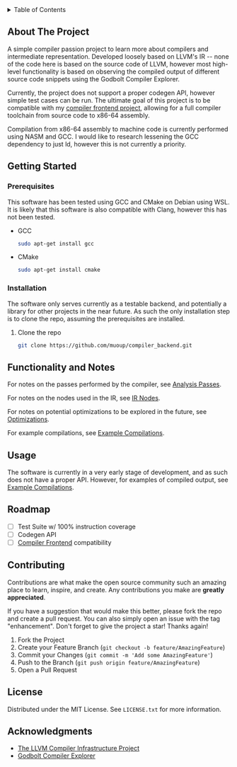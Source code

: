 <!-- TABLE OF CONTENTS -->
<details>
  <summary>Table of Contents</summary>
  <ol>
    <li>
      <a href="#about-the-project">About The Project</a>
      <ul>
        <li><a href="#built-with">Built With</a></li>
      </ul>
    </li>
    <li>
      <a href="#getting-started">Getting Started</a>
      <ul>
        <li><a href="#prerequisites">Prerequisites</a></li>
        <li><a href="#installation">Installation</a></li>
      </ul>
    </li>
    <li><a href="#notes">Usage</a></li>
    <li><a href="#usage">Usage</a></li>
    <li><a href="#roadmap">Roadmap</a></li>
    <li><a href="#contributing">Contributing</a></li>
    <li><a href="#acknowledgments">Acknowledgments</a></li>
  </ol>
</details>

<!-- ABOUT THE PROJECT -->
## About The Project

A simple compiler passion project to learn more about compilers and intermediate representation.
Developed loosely based on LLVM's IR -- none of the code here is based on the source code of LLVM,
however most high-level functionality is based on observing the compiled output of different source
code snippets using the Godbolt Compiler Explorer.

Currently, the project does not support a proper codegen API, however simple test cases can be run.
The ultimate goal of this project is to be compatible with my [compiler frontend project](https://github.com/muoup/compiler_frontend),
allowing for a full compiler toolchain from source code to x86-64 assembly.

Compilation from x86-64 assembly to machine code is currently performed using NASM and GCC. I would like
to research lessening the GCC dependency to just ld, however this is not currently a priority.

<!-- GETTING STARTED -->
## Getting Started

### Prerequisites

This software has been tested using GCC and CMake on Debian using WSL. It is likely that
this software is also compatible with Clang, however this has not been tested.

* GCC
  ```sh
  sudo apt-get install gcc
  ```
  
* CMake
  ```sh
  sudo apt-get install cmake
  ```

### Installation

The software only serves currently as a testable backend, and potentially a library for other projects
in the near future. As such the only installation step is to clone the repo, assuming the prerequisites
are installed.

1. Clone the repo
   ```sh
   git clone https://github.com/muoup/compiler_backend.git
   ```

<!-- NOTES -->
## Functionality and Notes

For notes on the passes performed by the compiler, see [Analysis Passes](/docs/analysis_passes.md).

For notes on the nodes used in the IR, see [IR Nodes](/docs/ir_nodes.md).

For notes on potential optimizations to be explored in the future, see [Optimizations](/docs/optimizations.md).

For example compilations, see [Example Compilations](/docs/example_compilations).

<!-- USAGE EXAMPLES -->
## Usage

The software is currently in a very early stage of development, and as such does not have a proper API. 
However, for examples of compiled output, see [Example Compilations](/docs/example_compilations).

<!-- ROADMAP -->
## Roadmap

- [ ] Test Suite w/ 100% instruction coverage
- [ ] Codegen API
- [ ] [Compiler Frontend](https://github.com/muoup/compiler_frontend) compatibility

<!-- CONTRIBUTING -->
## Contributing

Contributions are what make the open source community such an amazing place to learn, inspire, and create. Any contributions you make are **greatly appreciated**.

If you have a suggestion that would make this better, please fork the repo and create a pull request. You can also simply open an issue with the tag "enhancement".
Don't forget to give the project a star! Thanks again!

1. Fork the Project
2. Create your Feature Branch (`git checkout -b feature/AmazingFeature`)
3. Commit your Changes (`git commit -m 'Add some AmazingFeature'`)
4. Push to the Branch (`git push origin feature/AmazingFeature`)
5. Open a Pull Request

<!-- LICENSE -->
## License

Distributed under the MIT License. See `LICENSE.txt` for more information.

<!-- ACKNOWLEDGMENTS -->
## Acknowledgments

* [The LLVM Compiler Infrastructure Project](https://llvm.org/)
* [Godbolt Compiler Explorer](https://godbolt.org/)